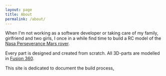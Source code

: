 ```yaml
---
layout: page
title: About
permalink: /about/
---
```


When I'm not working as a software developer or taking care of my family, girlfriend and two girls, I once in a while find time to build a RC model of the [Nasa Perseverance Mars rover](https://mars.nasa.gov/mars2020/).

Every part is designed and created from scratch. All 3D-parts are modelled in [Fusion 360](https://www.autodesk.dk/products/fusion-360).

This site is dedicated to document the build process[.](https://docs.google.com/presentation/d/1rgkXlf8cPuk7vK5TusMCs1gbg2yJ7uGyC3NX0Usd83k/edit?usp=sharing) 

